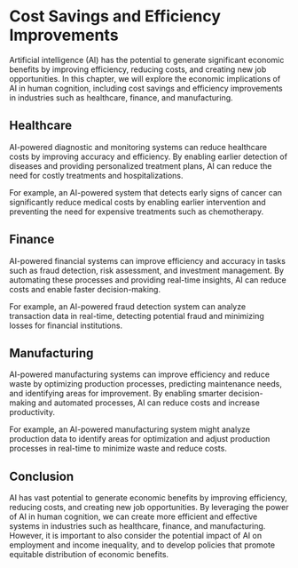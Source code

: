 Cost Savings and Efficiency Improvements
===================================================================================================

Artificial intelligence (AI) has the potential to generate significant economic benefits by improving efficiency, reducing costs, and creating new job opportunities. In this chapter, we will explore the economic implications of AI in human cognition, including cost savings and efficiency improvements in industries such as healthcare, finance, and manufacturing.

Healthcare
----------

AI-powered diagnostic and monitoring systems can reduce healthcare costs by improving accuracy and efficiency. By enabling earlier detection of diseases and providing personalized treatment plans, AI can reduce the need for costly treatments and hospitalizations.

For example, an AI-powered system that detects early signs of cancer can significantly reduce medical costs by enabling earlier intervention and preventing the need for expensive treatments such as chemotherapy.

Finance
-------

AI-powered financial systems can improve efficiency and accuracy in tasks such as fraud detection, risk assessment, and investment management. By automating these processes and providing real-time insights, AI can reduce costs and enable faster decision-making.

For example, an AI-powered fraud detection system can analyze transaction data in real-time, detecting potential fraud and minimizing losses for financial institutions.

Manufacturing
-------------

AI-powered manufacturing systems can improve efficiency and reduce waste by optimizing production processes, predicting maintenance needs, and identifying areas for improvement. By enabling smarter decision-making and automated processes, AI can reduce costs and increase productivity.

For example, an AI-powered manufacturing system might analyze production data to identify areas for optimization and adjust production processes in real-time to minimize waste and reduce costs.

Conclusion
----------

AI has vast potential to generate economic benefits by improving efficiency, reducing costs, and creating new job opportunities. By leveraging the power of AI in human cognition, we can create more efficient and effective systems in industries such as healthcare, finance, and manufacturing. However, it is important to also consider the potential impact of AI on employment and income inequality, and to develop policies that promote equitable distribution of economic benefits.
